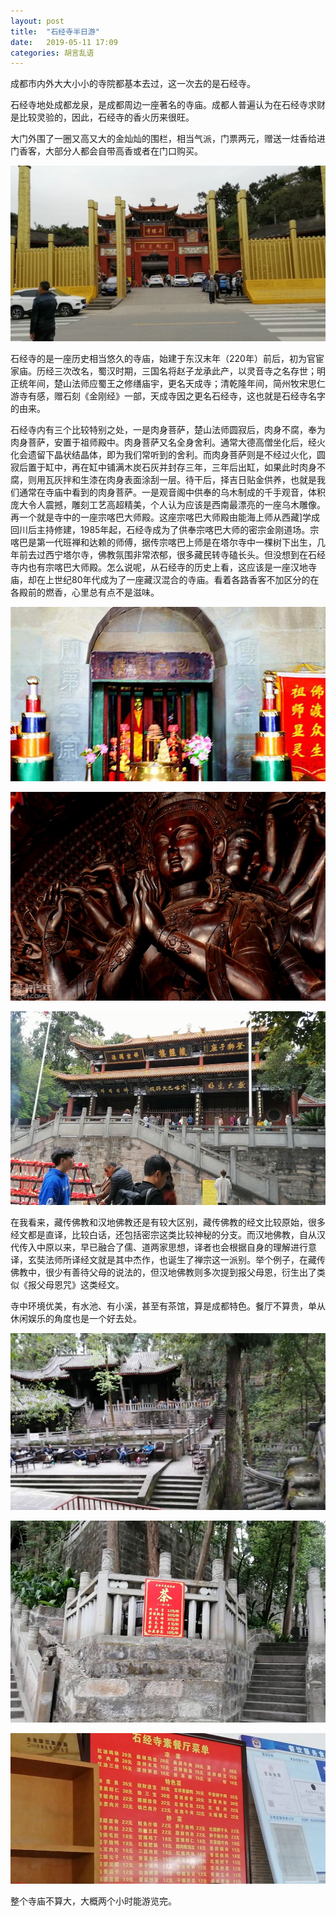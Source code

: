 ```yaml
---
layout: post
title:  "石经寺半日游"
date:   2019-05-11 17:09
categories: 胡言乱语
---
```


成都市内外大大小小的寺院都基本去过，这一次去的是石经寺。

石经寺地处成都龙泉，是成都周边一座著名的寺庙。成都人普遍认为在石经寺求财是比较灵验的，因此，石经寺的香火历来很旺。

大门外围了一圈又高又大的金灿灿的围栏，相当气派，门票两元，赠送一炷香给进门香客，大部分人都会自带高香或者在门口购买。

![正门](/assets/posts/石经寺半日游/正门.JPG "正门")

石经寺的是一座历史相当悠久的寺庙，始建于东汉末年（220年）前后，初为官宦家庙。历经三次改名，蜀汉时期，三国名将赵子龙承此产，以灵音寺之名存世；明正统年间，楚山法师应蜀王之修缮庙宇，更名天成寺；清乾隆年间，简州牧宋思仁游寺有感，赠石刻《金刚经》一部，天成寺因之更名石经寺，这也就是石经寺名字的由来。

石经寺内有三个比较特别之处，一是肉身菩萨，楚山法师圆寂后，肉身不腐，奉为肉身菩萨，安置于祖师殿中。肉身菩萨又名全身舍利。通常大德高僧坐化后，经火化会遗留下晶状结晶体，即为我们常听到的舍利。而肉身菩萨则是不经过火化，圆寂后置于缸中，再在缸中铺满木炭石灰并封存三年，三年后出缸，如果此时肉身不腐，则用瓦灰拌和生漆在肉身表面涂刮一层。待干后，择吉日贴金供养，也就是我们通常在寺庙中看到的肉身菩萨。一是观音阁中供奉的乌木制成的千手观音，体积庞大令人震撼，雕刻工艺高超精美，个人认为应该是西南最漂亮的一座乌木雕像。再一个就是寺中的一座宗喀巴大师殿。这座宗喀巴大师殿由能海上师从西藏]学成回川后主持修建，1985年起，石经寺成为了供奉宗喀巴大师的密宗金刚道场。宗喀巴是第一代班禅和达赖的师傅，据传宗喀巴上师是在塔尔寺中一棵树下出生，几年前去过西宁塔尔寺，佛教氛围非常浓郁，很多藏民转寺磕长头。但没想到在石经寺内也有宗喀巴大师殿。怎么说呢，从石经寺的历史上看，这应该是一座汉地寺庙，却在上世纪80年代成为了一座藏汉混合的寺庙。看着各路香客不加区分的在各殿前的燃香，心里总有点不是滋味。

![肉身菩萨，来源于网络](/assets/posts/石经寺半日游/肉身菩萨.jpg "肉身菩萨，来源于网络")

![乌木观音，来源于网络](/assets/posts/石经寺半日游/乌木观音.jpg "乌木观音，来源于网络")

![宗喀巴大师殿](/assets/posts/石经寺半日游/宗喀巴大师殿.JPG "宗喀巴大师殿")

在我看来，藏传佛教和汉地佛教还是有较大区别，藏传佛教的经文比较原始，很多经文都是直译，比较白话，还包括密宗这类比较神秘的分支。而汉地佛教，自从汉代传入中原以来，早已融合了儒、道两家思想，译者也会根据自身的理解进行意译，玄奘法师所译经文就是其中杰作，也诞生了禅宗这一派别。举个例子，在藏传佛教中，很少有善待父母的说法的，但汉地佛教则多次提到报父母恩，衍生出了类似《报父母恩咒》这类经文。

寺中环境优美，有水池、有小溪，甚至有茶馆，算是成都特色。餐厅不算贵，单从休闲娱乐的角度也是一个好去处。

![茶馆](/assets/posts/石经寺半日游/茶馆.JPG "茶馆")

![茶馆价格](/assets/posts/石经寺半日游/茶馆价格.JPG "茶馆价格")

![素香斋](/assets/posts/石经寺半日游/素香斋.JPG "素香斋")

整个寺庙不算大，大概两个小时能游览完。